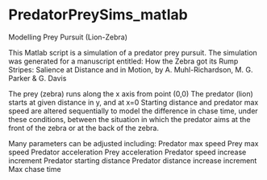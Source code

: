 # PredatorPreySims_matlab
Modelling Prey Pursuit (Lion-Zebra)

This Matlab script is a simulation of a predator prey pursuit. The simulation was generated for a manuscript entitled:
How the Zebra got its Rump Stripes: Salience at Distance and in Motion, by A. Muhl-Richardson, M. G. Parker & G. Davis

The prey (zebra) runs along the x axis from point (0,0)
The predator (lion) starts at given distance in y, and at x=0
Starting distance and predator max speed are altered sequentially to model the difference in chase time, under these conditions, between 
the situation in which the predator aims at the front of the zebra or at the back of the zebra.

Many parameters can be adjusted including:
Predator max speed
Prey max speed
Predator acceleration
Prey acceleration
Predator speed increase increment
Predator starting distance
Predator distance increase increment
Max chase time 
